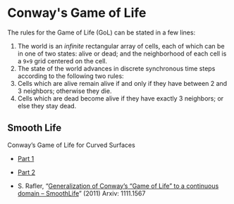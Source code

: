# Conway's Game of Life #

The rules for the Game of Life (GoL) can be stated in a few lines:

1. The world is an _infinite_ rectangular array of cells, each of which can be in one of two states: alive or dead; and the neighborhood of each cell is a `9×9` grid centered on the cell.
2. The state of the world advances in discrete synchronous time steps according to the following two rules:
3. Cells which are alive remain alive if and only if they have between 2 and 3 neighbors; otherwise they die.
4. Cells which are dead become alive if they have exactly 3 neighbors; or else they stay dead.

## Smooth Life ##

Conway’s Game of Life for Curved Surfaces

- [Part 1](http://0fps.wordpress.com/2012/11/19/conways-game-of-life-for-curved-surfaces-part-1/)
- [Part 2](http://0fps.wordpress.com/2012/11/28/conways-game-of-life-for-curved-surfaces-part-2/)

- S. Rafler, “[Generalization of Conway’s “Game of Life” to a continuous domain – SmoothLife](http://arxiv.org/abs/1111.1567)” (2011) Arxiv: 1111.1567
